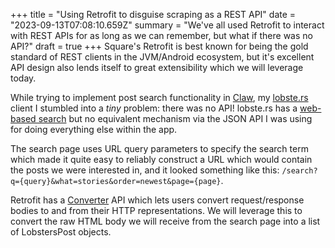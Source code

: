+++
title = "Using Retrofit to disguise scraping as a REST API"
date = "2023-09-13T07:08:10.659Z"
summary = "We've all used Retrofit to interact with REST APIs for as long as we can remember, but what if there was no API?"
draft = true
+++
Square's Retrofit is best known for being the gold standard of REST clients in the JVM/Android ecosystem, but it's excellent API design also lends itself to great extensibility which we will leverage today.

While trying to implement post search functionality in [Claw](https://msfjarvis.dev/g/compose-lobsters), my [lobste.rs](https://lobste.rs) client I stumbled into a _tiny_ problem: there was no API! lobste.rs has a [web-based search](https://lobste.rs/search) but no equivalent mechanism via the JSON API I was using for doing everything else within the app.

The search page uses URL query parameters to specify the search term which made it quite easy to reliably construct a URL which would contain the posts we were interested in, and it looked something like this: `/search?q={query}&what=stories&order=newest&page={page}`.

Retrofit has a [Converter](https://github.com/square/retrofit/blob/40c4326e2c608a07d2709bfe9544cb1d12850d11/retrofit/src/main/java/retrofit2/Converter.java) API which lets users convert request/response bodies to and from their HTTP representations. We will leverage this to convert the raw HTML body we will receive from the search page into a list of LobstersPost objects.
